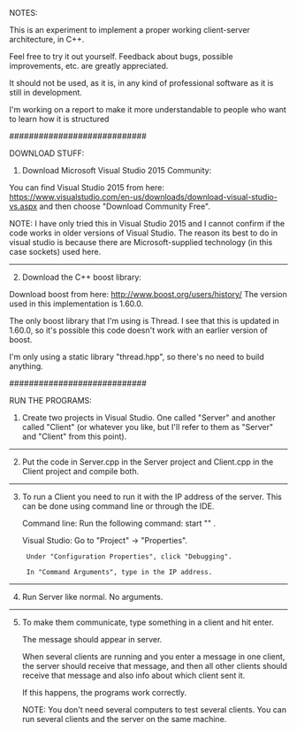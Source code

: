 NOTES:  

This is an experiment to implement a proper working client-server architecture, in C++.

Feel free to try it out yourself. Feedback about bugs, possible improvements, etc. are greatly appreciated.

It should not be used, as it is, in any kind of professional software as it is still in development. 

I'm working on a report to make it more understandable to people who want to learn how it is structured

############################

DOWNLOAD STUFF:   

1. Download Microsoft Visual Studio 2015 Community:

You can find Visual Studio 2015 from here: 
https://www.visualstudio.com/en-us/downloads/download-visual-studio-vs.aspx
and then choose "Download Community Free".

NOTE: I have only tried this in Visual Studio 2015 and I cannot confirm if the code works
      in older versions of Visual Studio. The reason its best to do in visual studio is because there
      are Microsoft-supplied technology (in this case sockets) used here.
      
---------------------------      

2. Download the C++ boost library:

Download boost from here:
http://www.boost.org/users/history/
The version used in this implementation is 1.60.0. 

The only boost library that I'm using is Thread. I see that this is updated in 1.60.0,
so it's possible this code doesn't work with an earlier version of boost.

I'm only using a static library "thread.hpp", so there's no need to build anything.

############################

RUN THE PROGRAMS:

1. Create two projects in Visual Studio. One called "Server" and another called "Client" 
   (or whatever you like, but I'll refer to them as "Server" and "Client" from this point).

-----------------------------

2. Put the code in Server.cpp in the Server project and Client.cpp in the Client project and compile both.

-----------------------------

3. To run a Client you need to run it with the IP address of the server. 
   This can be done using command line or through the IDE.
   
   Command line:
        Run the following command: start "" <path to Client.exe> <IP address of the server>.
        
   Visual Studio:
        Go to "Project" -> "Properties".
        
        Under "Configuration Properties", click "Debugging".
        
        In "Command Arguments", type in the IP address.

-----------------------------

4. Run Server like normal. No arguments.

-----------------------------

5. To make them communicate, type something in a client and hit enter.

   The message should appear in server. 
   
   When several clients are running and you enter a message in one client, the server should receive that message,
   and then all other clients should receive that message and also info about which client sent it.
   
   If this happens, the programs work correctly.
   
   NOTE: You don't need several computers to test several clients. You can run several clients and the server on the same machine. 
